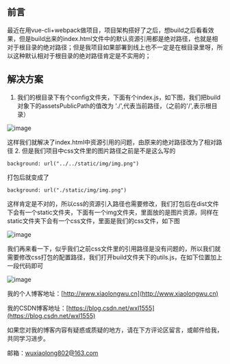 ## 前言
最近在用vue-cli+webpack做项目，项目架构搭好了之后，想build之后看看效果，但是build出来的index.html文件中的默认资源引用都是绝对路径，也就是相对于根目录的绝对路径；但是我项目如果部署到线上也不一定是在根目录里呀，所以这种默认相对于根目录的绝对路径肯定是不实用的；
## 解决方案
1. 我们的根目录下有个config文件夹，下面有个index.js，如下图，我们把build对象下的assetsPublicPath的值改为 './',代表当前路径，（之前的'/',表示根目录）

![image](http://olv6wm3nj.bkt.clouddn.com/18-7-18/22460434.jpg)

这样我们就解决了index.html中资源引用的问题，由原来的绝对路径改为了相对路径
2. 但是我们项目中css文件里的图片路径之前是不是这么写的
```
background: url("../../static/img/img.png")
```
打包后就变成了
```
background: url("./static/img/img.png")
```
这样肯定是不对的，所以css的资源引入路径也需要修改，我们打包后在dist文件下会有一个static文件夹，下面有一个img文件夹，里面放的是图片资源，同样在static文件夹下会有一个css文件，里面是我们的css文件，如下图

![image](http://olv6wm3nj.bkt.clouddn.com/18-7-18/73533934.jpg)

我们再来看一下，似乎我们之前css文件里的引用路径是没有问题的，所以我们就需要修改css打包的配置路径，我们打开build文件夹下的utils.js，在如下位置加上一段代码即可

![image](http://olv6wm3nj.bkt.clouddn.com/18-7-18/69751319.jpg)



我的个人博客地址：[http://www.xiaolongwu.cn](http://www.xiaolongwu.cn)

我的CSDN博客地址：[https://blog.csdn.net/wxl1555](https://blog.csdn.net/wxl1555)

如果您对我的博客内容有疑惑或质疑的地方，请在下方评论区留言，或邮件给我，共同学习进步。

邮箱：wuxiaolong802@163.com
